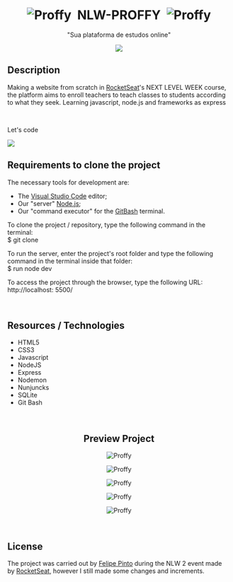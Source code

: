# <h1 align="center"><img src="https://github.com/FelipePDS/NextLevelWeek-proffy/blob/master/public/images/favicon.png" alt="Proffy"/> &nbsp;NLW-PROFFY &nbsp;<img src="https://github.com/FelipePDS/NextLevelWeek-proffy/blob/master/public/images/favicon.png" alt="Proffy"/></h1>

<p align="center">"Sua plataforma de estudos online"</p>
<p align="center"><img src="https://github.com/FelipePDS/NextLevelWeek-proffy/blob/master/public/images/proffy.png"/></p>

<h2>Description</h2>
<p>Making a website from scratch in <a href="https://rocketseat.com.br/">RocketSeat</a>'s NEXT LEVEL WEEK course, the platform aims to enroll teachers to teach classes to students according to what they seek. Learning javascript, node.js and frameworks as express</p> <br>
<p>Let's code</p> <img src="https://github.com/FelipePDS/NextLevelWeek-proffy/blob/master/public/images/git-06.png"/> <br>

<h2>Requirements to clone the project</h2>
<p>The necessary tools for development are:
    <ul>
        <li>The <a href="https://code.visualstudio.com/">Visual Studio Code</a> editor;</li>
        <li>Our "server" <a href="https://nodejs.org/">Node.js</a>;</li>
        <li>Our "command executor" for the <a href="https://git-scm.com/downloads">GitBash</a> terminal.</li>
    </ul>
</p>
<p>To clone the project / repository, type the following command in the terminal: <br>$ git clone</p>
<p>To run the server, enter the project's root folder and type the following command in the terminal inside that folder: <br>$ run node dev</p>
<p>To access the project through the browser, type the following URL: <br>http://localhost: 5500/</p>

<br>

<h2>Resources / Technologies</h2>
<ul>
    <li color="red">HTML5</li>
    <li>CSS3</li>
    <li>Javascript</li>
    <li>NodeJS</li>
    <li>Express</li>
    <li>Nodemon</li>
    <li>Nunjuncks</li>
    <li>SQLite</li>
    <li>Git Bash</li>
</ul>

<br>

<h2 align="center">Preview Project</h2>
<p align="center"><img src="https://github.com/FelipePDS/NextLevelWeek-proffy/blob/master/public/images/git-01.JPG" alt="Proffy"/></p>
<p align="center"><img src="https://github.com/FelipePDS/NextLevelWeek-proffy/blob/master/public/images/git-02.JPG" alt="Proffy"/></p>
<p align="center"><img src="https://github.com/FelipePDS/NextLevelWeek-proffy/blob/master/public/images/git-03.JPG" alt="Proffy"/></p>
<p align="center"><img src="https://github.com/FelipePDS/NextLevelWeek-proffy/blob/master/public/images/git-04.JPG" alt="Proffy"/></p>
<p align="center"><img src="https://github.com/FelipePDS/NextLevelWeek-proffy/blob/master/public/images/git-05.JPG" alt="Proffy"/></p>

<br>

<h2>License</h2>
<p>The project was carried out by <a href="https://github.com/FelipePDS">Felipe Pinto</a> during the NLW 2 event made by <a href="https://rocketseat.com.br">RocketSeat</a>, however I still made some changes and increments.</p>
